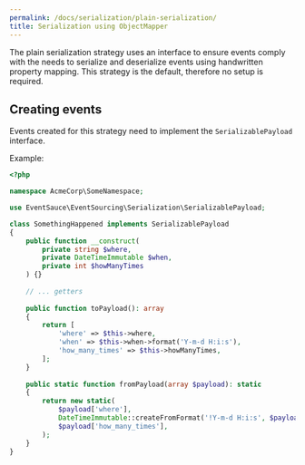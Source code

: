 ```yaml
---
permalink: /docs/serialization/plain-serialization/
title: Serialization using ObjectMapper
---
```


The plain serialization strategy uses an interface to ensure events comply with the needs to serialize and
deserialize events using handwritten property mapping. This strategy is the default, therefore no setup is required.

## Creating events

Events created for this strategy need to implement the `SerializablePayload` interface.

Example:

```php
<?php

namespace AcmeCorp\SomeNamespace;

use EventSauce\EventSourcing\Serialization\SerializablePayload;

class SomethingHappened implements SerializablePayload
{
    public function __construct(
        private string $where,
        private DateTimeImmutable $when,
        private int $howManyTimes
    ) {}
    
    // ... getters
    
    public function toPayload(): array
    {
        return [
            'where' => $this->where,
            'when' => $this->when->format('Y-m-d H:i:s'),
            'how_many_times' => $this->howManyTimes,
        ];
    }
    
    public static function fromPayload(array $payload): static
    {
        return new static(
            $payload['where'],
            DateTimeImmutable::createFromFormat('!Y-m-d H:i:s', $payload['when']),
            $payload['how_many_times'],
        );
    }
}
```
